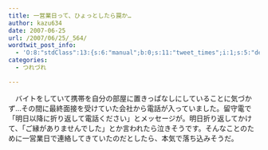 ```yaml
---
title: 一営業日って、ひょっとしたら罠か…
author: kazu634
date: 2007-06-25
url: /2007/06/25/_564/
wordtwit_post_info:
  - 'O:8:"stdClass":13:{s:6:"manual";b:0;s:11:"tweet_times";i:1;s:5:"delay";i:0;s:7:"enabled";i:1;s:10:"separation";s:2:"60";s:7:"version";s:3:"3.7";s:14:"tweet_template";b:0;s:6:"status";i:2;s:6:"result";a:0:{}s:13:"tweet_counter";i:2;s:13:"tweet_log_ids";a:1:{i:0;i:3009;}s:9:"hash_tags";a:0:{}s:8:"accounts";a:1:{i:0;s:7:"kazu634";}}'
categories:
  - つれづれ

---
```

<div class="section">
<p>
    　バイトをしていて携帯を自分の部屋に置きっぱなしにしていることに気づかず…その間に最終面接を受けていた会社から電話が入っていました。留守電で「明日以降に折り返して電話ください」とメッセージが。明日折り返してかけて、「ご縁がありませんでした」とか言われたら泣きそうです。そんなことのために一営業日で連絡してきていたのだとしたら、本気で落ち込みそうだ。
</p>
</div>